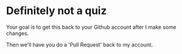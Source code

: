 # Definitely not a quiz

Your goal is to get this back to your Github account after I make some changes. 

Then we'll have you do a 'Pull Request' back to my account. 

